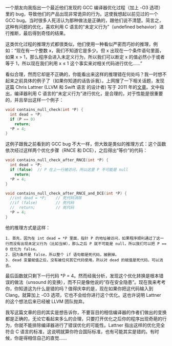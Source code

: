 一个朋友向我指出一个最近他们发现的 GCC 编译器优化过程（加上 -O3 选项）里的 bug，导致他们的产品出现非常诡异的行为。这使我想起以前见过的一个 GCC bug。当时很多人死活认为那种做法是正确的，跟他们说不清楚。简言之，这种有问题的优化，喜欢利用 C 语言的“未定义行为”（undefined behavior）进行推断，最后得到奇怪的结果。

这类优化过程的推理方式都很类似，他们使用一种看似严密而巧妙的推理，例如：“现在有一个整数 x，我们不知道它是多少。但 x 出现在一个条件语句里面，如果 x > 1，那么程序会进入未定义行为，所以我们可以断定 x 的值必然小于或者等于 1，所以现在我们利用 x ≤ 1 这个事实来对相关代码进行优化……”

看似合理，然而它却是不正确的，你能看出来这样的推理错在何处吗？我一时想不起来之前具体的例子了（如果你知道的话告诉我）。上网搜了一下相关话题，发现这篇 Chris Lattner (LLVM 和 Swift 语言 的设计者) 写于 2011 年的[文章](http://blog.llvm.org/2011/05/what-every-c-programmer-should-know_14.html)。文中指出，编译器利用 C 语言的“未定义行为”进行优化，是合理的，对于性能是很重要的，并且举出这样一个例子：

``` c
void contains_null_check(int *P) {
  int dead = *P;
  if (P == 0)
    return;
  *P = 4;
}
```

这例子跟我之前看到的 GCC bug 不大一样，但大致是类似的推理方式：这个函数依次经过这样两个优化步骤（RNCE 和 DCE），之后得出“等价”的代码：

``` c
void contains_null_check_after_RNCE(int *P) {
  int dead = *P;
  if (false)  // P 在上一行被访问，所以这里 P 不可能是 null
    return;
  *P = 4;
}
```

``` c
void contains_null_check_after_RNCE_and_DCE(int *P) {
  //int dead = *P;    // 死代码消除
  //if (false)        // 死代码
  //  return;         // 死代码
  *P = 4;
}
```

他的推理方式是这样：

    1. 首先，因为在 int dead = *P 里面，指针 P 的地址被访问，如果程序顺利通过了这一行而没有出现未定义行为（比如当掉），那么之后 P 就不可能是 null，所以我们可以把 P == 0 优化为 false。
    2. 因为条件是 false，所以整个 if 语句都是死代码，被删掉。
    3. dead 变量赋值之后，没有被任何其它代码使用，所以对 dead 的赋值是死代码，可以消去。

最后函数就只剩下一行代码 *P = 4。然而经我分析，发现这个优化转换是根本错误的做法（unsound 的变换），而不只是像他说的“存在安全隐患”。现在我来考考你，你知道这为什么是错的吗？值得庆幸的是，现在如果你把这代码输入到 Clang，就算加上 -O3 选项，它也不会给你进行这个优化。这也许说明 Lattner 的这个想法后来已经被 LLVM 团队抛弃。

我写这篇文章的目的其实是想告诉你，不要盲目的相信编译器的作者们做出的变换都是正确的，无论它看起来多么的合理，只要打开优化之后你的程序出现奇葩的行为，你就不能排除编译器进行了错误优化的可能性。Lattner 指出这样的优化完全符合 C 语言的标准，这说明就算你符合国际标准，也有可能其实是错的。有时候，你是得相信自己的直觉……
